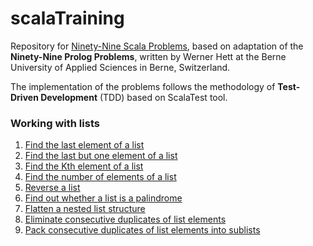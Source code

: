 # scalaTraining
Repository for [Ninety-Nine Scala Problems](#http://aperiodic.net/phil/scala/s-99/), based on adaptation of 
the **Ninety-Nine Prolog Problems**, written by Werner Hett at the Berne University of Applied Sciences 
in Berne, Switzerland.

The implementation of the problems follows the methodology of **Test-Driven Development** (TDD) based on ScalaTest tool.

### Working with lists
1. [Find the last element of a list](https://github.com/paty-oliveira/scalaTraining/blob/main/src/main/scala/Lists.scala)
2. [Find the last but one element of a list](https://github.com/paty-oliveira/scalaTraining/blob/main/src/main/scala/Lists.scala)
3. [Find the Kth element of a list](https://github.com/paty-oliveira/scalaTraining/blob/main/src/main/scala/Lists.scala)
4. [Find the number of elements of a list](https://github.com/paty-oliveira/scalaTraining/blob/main/src/main/scala/Lists.scala)
5. [Reverse a list](https://github.com/paty-oliveira/scalaTraining/blob/main/src/main/scala/Lists.scala)
6. [Find out whether a list is a palindrome](https://github.com/paty-oliveira/scalaTraining/blob/main/src/main/scala/Lists.scala)
7. [Flatten a nested list structure](https://github.com/paty-oliveira/scalaTraining/blob/main/src/main/scala/Lists.scala)
8. [Eliminate consecutive duplicates of list elements](https://github.com/paty-oliveira/scalaTraining/blob/main/src/main/scala/Lists.scala)
9. [Pack consecutive duplicates of list elements into sublists](https://github.com/paty-oliveira/scalaTraining/blob/main/src/main/scala/Lists.scala)

